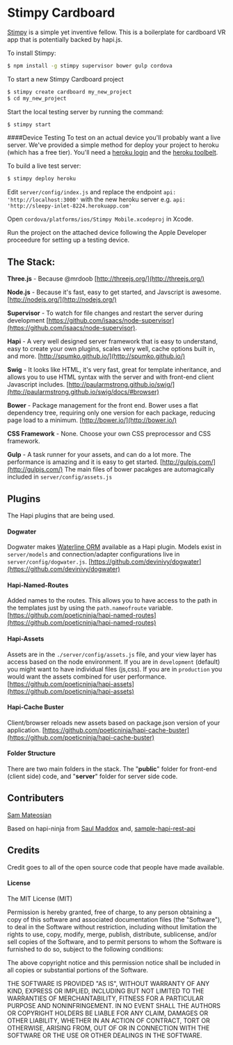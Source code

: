 Stimpy Cardboard
=============

[Stimpy](https://github.com/semateos/stimpy) is a simple yet inventive fellow.  This is a boilerplate for cardboard VR app that is potentially backed by hapi.js.

To install Stimpy:
```bash
$ npm install -g stimpy supervisor bower gulp cordova
```
To start a new Stimpy Cardboard project
```bash
$ stimpy create cardboard my_new_project
$ cd my_new_project
```
Start the local testing server by running the command:
```bash
$ stimpy start
```

####Device Testing
To test on an actual device you'll probably want a live server.  We've provided a simple method for deploy your project to heroku (which has a free tier).  You'll need a [heroku login](https://signup.heroku.com/dc) and the [heroku toolbelt](https://devcenter.heroku.com/articles/getting-started-with-nodejs#set-up).

To build a live test server:
```bash
$ stimpy deploy heroku
```

Edit `server/config/index.js` and replace the endpoint `api: 'http://localhost:3000'` with the new heroku server e.g. `api: 'http://sleepy-inlet-8224.herokuapp.com'`

Open `cordova/platforms/ios/Stimpy Mobile.xcodeproj` in Xcode.

Run the project on the attached device following the Apple Developer proceedure for setting up a testing device.

## The Stack:
**Three.js** - Because @mrdoob [http://threejs.org/](http://threejs.org/)

**Node.js** - Because it's fast, easy to get started, and Javscript is awesome.
[http://nodejs.org/](http://nodejs.org/)

**Supervisor** - To watch for file changes and restart the server during development [https://github.com/isaacs/node-supervisor](https://github.com/isaacs/node-supervisor).

**Hapi** - A very well designed server framework that is easy to understand, easy to create your own plugins, scales very well, cache options built in, and more.
[http://spumko.github.io/](http://spumko.github.io/)

**Swig** - It looks like HTML, it's very fast, great for template inheritance, and allows you to use HTML syntax with the server and with front-end client Javascript includes.
[http://paularmstrong.github.io/swig/](http://paularmstrong.github.io/swig/docs/#browser)

**Bower** - Package management for the front end.  Bower uses a flat dependency tree, requiring only one version for each package, reducing page load to a minimum. [http://bower.io/](http://bower.io/)

**CSS Framework** - None. Choose your own CSS preprocessor and CSS framework.

**Gulp** - A task runner for your assets, and can do a lot more. The performance is amazing and it is easy to get started. [http://gulpjs.com/](http://gulpjs.com/)  The main files of bower pacakges are automagically included in `server/config/assets.js`

## Plugins
The Hapi plugins that are being used.

#### Dogwater
Dogwater makes [Waterline ORM](https://github.com/balderdashy/waterline) available as a Hapi plugin.  Models exist in `server/models` and connection/adapter configurations live in `server/config/dogwater.js`. [https://github.com/devinivy/dogwater](https://github.com/devinivy/dogwater)

#### Hapi-Named-Routes
Added names to the routes. This allows you to have access to the path in the templates just by using the `path.nameofroute` variable. [https://github.com/poeticninja/hapi-named-routes](https://github.com/poeticninja/hapi-named-routes)

#### Hapi-Assets
Assets are in the `./server/config/assets.js` file, and your view layer has access based on the node environment. If you are in `development` (default) you might want to have individual files (js,css). If you are in `production` you would want the assets combined for user performance. [https://github.com/poeticninja/hapi-assets](https://github.com/poeticninja/hapi-assets)

#### Hapi-Cache Buster
Client/browser reloads new assets based on package.json version of your application. [https://github.com/poeticninja/hapi-cache-buster](https://github.com/poeticninja/hapi-cache-buster)

#### Folder Structure
There are two main folders in the stack. The "**public**" folder for front-end (client side) code, and "**server**" folder for server side code. 

## Contributers

[Sam Mateosian](https://github.com/semateos)

Based on hapi-ninja from [Saul Maddox](https://github.com/poeticninja)
and, [sample-hapi-rest-api](https://github.com/agendor/sample-hapi-rest-api)


## Credits
Credit goes to all of the open source code that people have made available.

#### License

The MIT License (MIT)

Permission is hereby granted, free of charge, to any person obtaining a copy of
this software and associated documentation files (the "Software"), to deal in
the Software without restriction, including without limitation the rights to
use, copy, modify, merge, publish, distribute, sublicense, and/or sell copies of
the Software, and to permit persons to whom the Software is furnished to do so,
subject to the following conditions:

The above copyright notice and this permission notice shall be included in all
copies or substantial portions of the Software.

THE SOFTWARE IS PROVIDED "AS IS", WITHOUT WARRANTY OF ANY KIND, EXPRESS OR
IMPLIED, INCLUDING BUT NOT LIMITED TO THE WARRANTIES OF MERCHANTABILITY, FITNESS
FOR A PARTICULAR PURPOSE AND NONINFRINGEMENT. IN NO EVENT SHALL THE AUTHORS OR
COPYRIGHT HOLDERS BE LIABLE FOR ANY CLAIM, DAMAGES OR OTHER LIABILITY, WHETHER
IN AN ACTION OF CONTRACT, TORT OR OTHERWISE, ARISING FROM, OUT OF OR IN
CONNECTION WITH THE SOFTWARE OR THE USE OR OTHER DEALINGS IN THE SOFTWARE.

